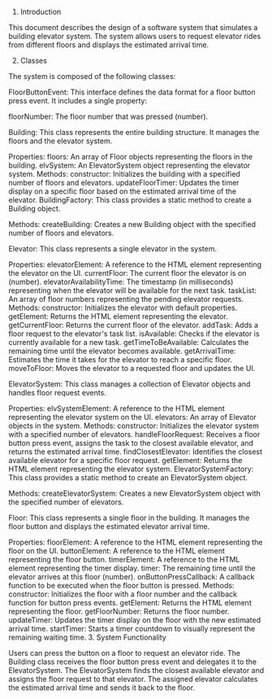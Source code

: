 1. Introduction

This document describes the design of a software system that simulates a building elevator system. The system allows users to request elevator rides from different floors and displays the estimated arrival time.

2. Classes

The system is composed of the following classes:

FloorButtonEvent: This interface defines the data format for a floor button press event. It includes a single property:

floorNumber: The floor number that was pressed (number).

Building: This class represents the entire building structure. It manages the floors and the elevator system.

Properties:
floors: An array of Floor objects representing the floors in the building.
elvSystem: An ElevatorSystem object representing the elevator system.
Methods:
constructor: Initializes the building with a specified number of floors and elevators.
updateFloorTimer: Updates the timer display on a specific floor based on the estimated arrival time of the elevator.
BuildingFactory: This class provides a static method to create a Building object.

Methods:
createBuilding: Creates a new Building object with the specified number of floors and elevators.

Elevator: This class represents a single elevator in the system.

Properties:
elevatorElement: A reference to the HTML element representing the elevator on the UI.
currentFloor: The current floor the elevator is on (number).
elevatorAvailabilityTime: The timestamp (in milliseconds) representing when the elevator will be available for the next task.
taskList: An array of floor numbers representing the pending elevator requests.
Methods:
constructor: Initializes the elevator with default properties.
getElement: Returns the HTML element representing the elevator.
getCurrentFloor: Returns the current floor of the elevator.
addTask: Adds a floor request to the elevator's task list.
isAvailable: Checks if the elevator is currently available for a new task.
getTimeToBeAvailable: Calculates the remaining time until the elevator becomes available.
getArrivalTime: Estimates the time it takes for the elevator to reach a specific floor.
moveToFloor: Moves the elevator to a requested floor and updates the UI.

ElevatorSystem: This class manages a collection of Elevator objects and handles floor request events.

Properties:
elvSystemElement: A reference to the HTML element representing the elevator system on the UI.
elevators: An array of Elevator objects in the system.
Methods:
constructor: Initializes the elevator system with a specified number of elevators.
handleFloorRequest: Receives a floor button press event, assigns the task to the closest available elevator, and returns the estimated arrival time.
findClosestElevator: Identifies the closest available elevator for a specific floor request.
getElement: Returns the HTML element representing the elevator system.
ElevatorSystemFactory: This class provides a static method to create an ElevatorSystem object.

Methods:
createElevatorSystem: Creates a new ElevatorSystem object with the specified number of elevators.

Floor: This class represents a single floor in the building. It manages the floor button and displays the estimated elevator arrival time.

Properties:
floorElement: A reference to the HTML element representing the floor on the UI.
buttonElement: A reference to the HTML element representing the floor button.
timerElement: A reference to the HTML element representing the timer display.
timer: The remaining time until the elevator arrives at this floor (number).
onButtonPressCallback: A callback function to be executed when the floor button is pressed.
Methods:
constructor: Initializes the floor with a floor number and the callback function for button press events.
getElement: Returns the HTML element representing the floor.
getFloorNumber: Returns the floor number.
updateTimer: Updates the timer display on the floor with the new estimated arrival time.
startTimer: Starts a timer countdown to visually represent the remaining waiting time.
3. System Functionality

Users can press the button on a floor to request an elevator ride.
The Building class receives the floor button press event and delegates it to the ElevatorSystem.
The ElevatorSystem finds the closest available elevator and assigns the floor request to that elevator.
The assigned elevator calculates the estimated arrival time and sends it back to the floor.
